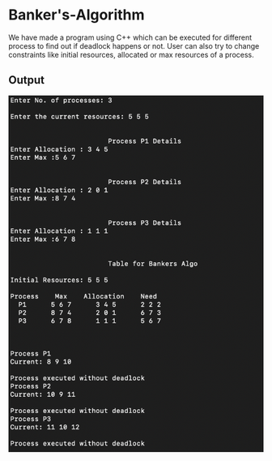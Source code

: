 # Banker's-Algorithm

We have made a program using C++ which can be executed for different process to find out if deadlock happens or not. 
User can also try to change constraints like initial resources, allocated or max resources of a process.

## Output
<center>
  <img src="https://github.com/Jawaharlal06/Bankers-Algorithm/blob/main/output.png">
</center>
